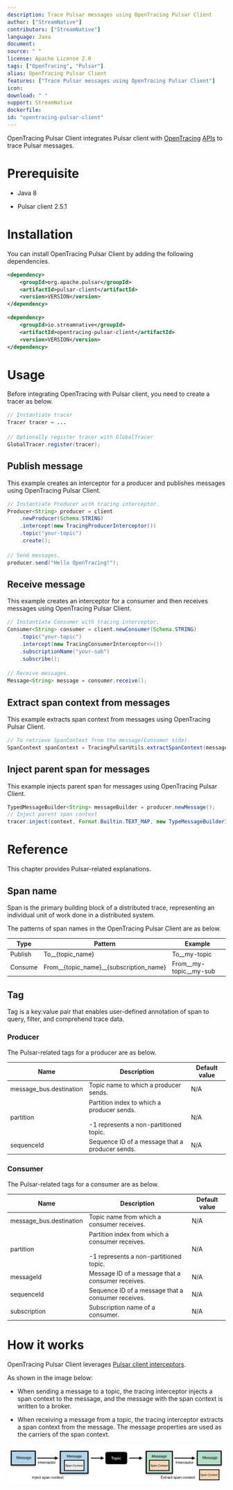 ```yaml
---
description: Trace Pulsar messages using OpenTracing Pulsar Client
author: ["StreamNative"]
contributors: ["StreamNative"]
language: Java
document:
source: " "
license: Apache License 2.0
tags: ["OpenTracing", "Pulsar"]
alias: OpenTracing Pulsar Client
features: ["Trace Pulsar messages using OpenTracing Pulsar Client"]
icon: 
download: " "
support: StreamNative
dockerfile: 
id: "opentracing-pulsar-client"
---
```


OpenTracing Pulsar Client integrates Pulsar client with [OpenTracing](https://opentracing.io/) [APIs](https://javadoc.io/doc/io.opentracing/opentracing-api/latest/index.html) to trace Pulsar messages. 

# Prerequisite

- Java 8
  
- Pulsar client 2.5.1
  
# Installation

You can install OpenTracing Pulsar Client by adding the following dependencies.


```xml
<dependency>
    <groupId>org.apache.pulsar</groupId>
    <artifactId>pulsar-client</artifactId>
    <version>VERSION</version>
</dependency>
```

```xml
<dependency>
    <groupId>io.streamnative</groupId>
    <artifactId>opentracing-pulsar-client</artifactId>
    <version>VERSION</version>
</dependency>
```

# Usage

Before integrating OpenTracing with Pulsar client, you need to create a tracer as below.

```java
// Instantiate tracer
Tracer tracer = ...

// Optionally register tracer with GlobalTracer
GlobalTracer.register(tracer);
```

## Publish message

This example creates an interceptor for a producer and publishes messages using OpenTracing Pulsar Client.

```java
// Instantiate Producer with tracing interceptor.
Producer<String> producer = client
    .newProducer(Schema.STRING)
    .intercept(new TracingProducerInterceptor())
    .topic("your-topic")
    .create();

// Send messages.
producer.send("Hello OpenTracing!");
```

## Receive message

This example creates an interceptor for a consumer and then receives messages using OpenTracing Pulsar Client.

```java
// Instantiate Consumer with tracing interceptor.
Consumer<String> consumer = client.newConsumer(Schema.STRING)
    .topic("your-topic")
    .intercept(new TracingConsumerInterceptor<>())
    .subscriptionName("your-sub")
    .subscribe();

// Receive messages.
Message<String> message = consumer.receive();
```

## Extract span context from messages

This example extracts span context from messages using OpenTracing Pulsar Client.

```java
// To retrieve SpanContext from the message(Consumer side).
SpanContext spanContext = TracingPulsarUtils.extractSpanContext(message, tracer);
```

## Inject parent span for messages

This example injects parent span for messages using OpenTracing Pulsar Client.

```java
TypedMessageBuilder<String> messageBuilder = producer.newMessage();
// Inject parent span context
tracer.inject(context, Format.Builtin.TEXT_MAP, new TypeMessageBuilderInjectAdapter(messageBuilder));
```

# Reference

This chapter provides Pulsar-related explanations.

## Span name

Span is the primary building block of a distributed trace, representing an individual unit of work done in a distributed system. 

The patterns of span names in the OpenTracing Pulsar Client are as below.

Type|Pattern|Example
|---|---|---
Publish|To__{topic_name}|To__my-topic
Consume|From__{topic_name}__{subscription_name}|From__my-topic__my-sub

## Tag

Tag is a key:value pair that enables user-defined annotation of span to query, filter, and comprehend trace data.

### Producer

The Pulsar-related tags for a producer are as below.

Name|Description|Default value
|---|---|---
message_bus.destination|Topic name to which a producer sends.|N/A
partition|Partition index to which a producer sends.<br><br>-1 represents a non-partitioned topic.|N/A
sequenceId|Sequence ID of a message that a producer sends.|N/A

### Consumer

The Pulsar-related tags for a consumer are as below.

Name|Description|Default value
|---|---|---
message_bus.destination|Topic name from which a consumer receives.|N/A
partition|Partition index from which a consumer receives.<br><br>-1 represents a non-partitioned topic.|N/A
messageId|Message ID of a message that a consumer receives.|N/A
sequenceId|Sequence ID of a message that a consumer receives.|N/A
subscription|Subscription name of a consumer.|N/A

# How it works 

OpenTracing Pulsar Client leverages [Pulsar client interceptors](https://github.com/apache/pulsar/wiki/PIP-23%3A-Message-Tracing-By-Interceptors). 

As shown in the image below:

- When sending a message to a topic, the tracing interceptor injects a span context to the message, and the message with the span context is written to a broker. 

- When receiving a message from a topic, the tracing interceptor extracts a span context from the message. The message properties are used as the carriers of the span context.

![](/images/monitoring/opentracing-pulsar-client.png)

